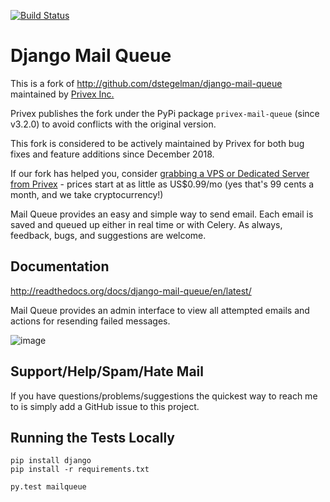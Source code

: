 [![Build Status](https://travis-ci.org/Privex/django-mail-queue.png?branch=master)](https://travis-ci.org/Privex/django-mail-queue)

Django Mail Queue
=================

This is a fork of http://github.com/dstegelman/django-mail-queue maintained by [Privex Inc.](https://www.privex.io/)

Privex publishes the fork under the PyPi package `privex-mail-queue` (since v3.2.0) to avoid conflicts
with the original version.

This fork is considered to be actively maintained by Privex for both bug fixes and feature additions since
December 2018. 

If our fork has helped you, consider 
[grabbing a VPS or Dedicated Server from Privex](https://www.privex.io/) - prices start at as little 
as US$0.99/mo (yes that's 99 cents a month, and we take cryptocurrency!)

Mail Queue provides an easy and simple way to send email.  Each email is saved and queued up either in
real time or with Celery.  As always, feedback, bugs, and suggestions are welcome.

Documentation
-------------

http://readthedocs.org/docs/django-mail-queue/en/latest/

Mail Queue provides an admin interface to view all attempted emails and actions for resending failed messages.

![image](http://cl.ly/image/1j2S3f021z0M/Screen%20Shot%202012-11-18%20at%205.45.17%20PM.png)


Support/Help/Spam/Hate Mail
---------------------------

If you have questions/problems/suggestions the quickest way to reach me to is simply add a GitHub issue to this project.

Running the Tests Locally
-------------------------

```
pip install django
pip install -r requirements.txt

py.test mailqueue
```
